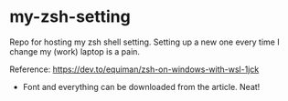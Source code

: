 # my-zsh-setting

Repo for hosting my zsh shell setting. Setting up a new one every time I change my (work) laptop is a pain.

Reference:
https://dev.to/equiman/zsh-on-windows-with-wsl-1jck

- Font and everything can be downloaded from the article. Neat!
